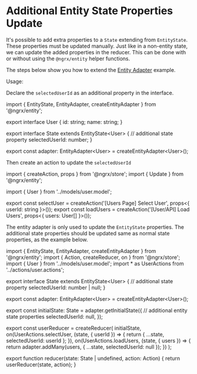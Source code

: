 # Additional Entity State Properties Update

It's possible to add extra properties to a `State` extending from `EntityState`. These properties must be updated manually. Just like in a non-entity state, we can update the added properties in the reducer. This can be done with or without using the `@ngrx/entity` helper functions.

The steps below show you how to extend the [Entity Adapter](https://ngrx.io/guide/entity/adapter) example.

Usage:

Declare the `selectedUserId` as an additional property in the interface.

<code-example header="user.reducer.ts">
import { EntityState, EntityAdapter, createEntityAdapter } from '@ngrx/entity';

export interface User {
  id: string;
  name: string;
}

export interface State extends EntityState&lt;User&gt; {
  // additional state property
  selectedUserId: number;
}

export const adapter: EntityAdapter&lt;User&gt; = createEntityAdapter&lt;User&gt;();
</code-example>

Then create an action to update the `selectedUserId`

<code-example header="user.actions.ts">
import { createAction, props } from '@ngrx/store';
import { Update } from '@ngrx/entity';

import { User } from '../models/user.model';

export const selectUser = createAction('[Users Page] Select User', props&lt;{ userId: string }&gt;());
export const loadUsers = createAction('[User/API] Load Users', props&lt;{ users: User[] }&gt;());
</code-example>

The entity adapter is only used to update the `EntityState` properties. The additional state properties should be updated same as normal state properties, as the example below.

<code-example header="user.reducer.ts">
import { EntityState, EntityAdapter, createEntityAdapter } from '@ngrx/entity';
import { Action, createReducer, on } from '@ngrx/store';
import { User } from '../models/user.model';
import * as UserActions from '../actions/user.actions';

export interface State extends EntityState&lt;User&gt; {
  // additional state property
  selectedUserId: number | null;
}

export const adapter: EntityAdapter&lt;User&gt; = createEntityAdapter&lt;User&gt;();

export const initialState: State = adapter.getInitialState({
  // additional entity state properties
  selectedUserId: null,
});

export const userReducer = createReducer(
  initialState,
  on(UserActions.selectUser, (state, { userId }) => {
    return { ...state, selectedUserId: userId };
  }),
  on(UserActions.loadUsers, (state, { users }) => {
    return adapter.addMany(users, { ...state, selectedUserId: null });
  })
);

export function reducer(state: State | undefined, action: Action) {
  return userReducer(state, action);
}
</code-example>

